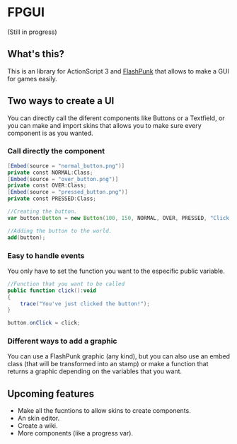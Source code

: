 FPGUI
=====
(Still in progress)

What's this?
------
This is an library for ActionScript 3 and [FlashPunk] that allows to make a GUI for games easily.

Two ways to create a UI
------
You can directly call the diferent components like Buttons or a Textfield, or you can make and import skins that allows you to make sure every component is as you wanted.

### Call directly the component
``` actionscript
[Embed(source = "normal_button.png")]
private const NORMAL:Class;
[Embed(source = "over_button.png")]
private const OVER:Class;
[Embed(source = "pressed_button.png")]
private const PRESSED:Class;

//Creating the button.
var button:Button = new Button(100, 150, NORMAL, OVER, PRESSED, "Click me!");

//Adding the button to the world.
add(button);
```

### Easy to handle events
You only have to set the function you want to the especific public variable.

``` actionscript
//Function that you want to be called
public function click():void
{
	trace("You've just clicked the button!");
}

button.onClick = click;
```

### Different ways to add a graphic
You can use a FlashPunk graphic (any kind), but you can also use an embed class (that will be transformed into an stamp) or make a function that returns a graphic depending on the variables that you want.

Upcoming features
------
  - Make all the fucntions to allow skins to create components.
  - An skin editor.
  - Create a wiki.
  - More components (like a progress var).


[FlashPunk]:http://useflashpunk.net